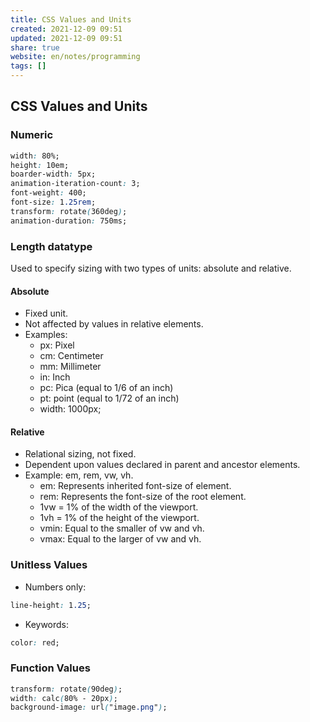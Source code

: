 ```yaml
---  
title: CSS Values and Units  
created: 2021-12-09 09:51  
updated: 2021-12-09 09:51  
share: true  
website: en/notes/programming  
tags: []  
---  
```

  
  
## CSS Values and Units  
  
### Numeric  
  
```css  
width: 80%;  
height: 10em;  
boarder-width: 5px;  
animation-iteration-count: 3;  
font-weight: 400;  
font-size: 1.25rem;  
transform: rotate(360deg);  
animation-duration: 750ms;  
```  
  
### Length datatype  
  
Used to specify sizing with two types of units: absolute and relative.  
  
#### Absolute  
  
- Fixed unit.  
- Not affected by values in relative elements.  
- Examples:  
  - px: Pixel  
  - cm: Centimeter  
  - mm: Millimeter  
  - in: Inch  
  - pc: Pica (equal to 1/6 of an inch)  
  - pt: point (equal to 1/72 of an inch)  
  - width: 1000px;  
  
#### Relative  
  
- Relational sizing, not fixed.  
- Dependent upon values declared in parent and ancestor elements.  
- Example: em, rem, vw, vh.  
  - em: Represents inherited font-size of element.  
  - rem: Represents the font-size of the root element.  
  - 1vw = 1% of the width of the viewport.  
  - 1vh = 1% of the height of the viewport.  
  - vmin: Equal to the smaller of vw and vh.  
  - vmax: Equal to the larger of vw and vh.  
  
### Unitless Values  
  
- Numbers only:  
  
```css  
line-height: 1.25;  
```  
  
- Keywords:  
  
```css  
color: red;  
```  
  
### Function Values  
  
```css  
transform: rotate(90deg);  
width: calc(80% - 20px);  
background-image: url("image.png");  
```  
